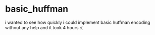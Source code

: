 # basic_huffman
i wanted to see how quickly i could implement basic huffman encoding without any help and it took 4 hours :(
